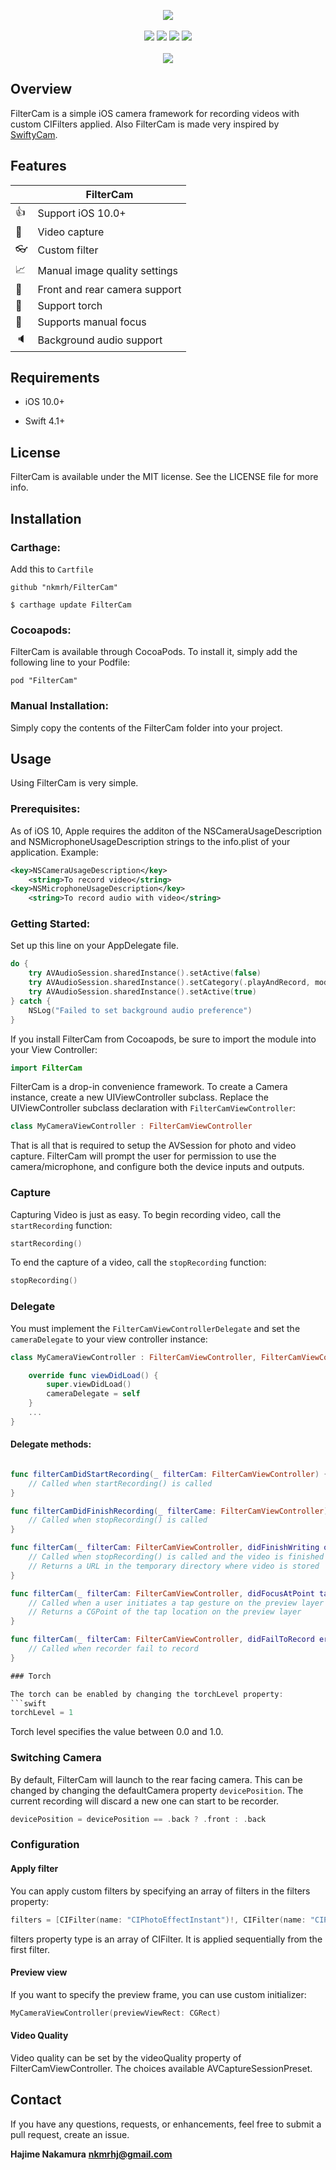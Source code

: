 <p align="center">
	<img src="images/FilterCam.png">
	<br><br>
    <img src="https://img.shields.io/badge/platform-iOS%2010%2B-blue.svg"/>
    <img src="https://img.shields.io/badge/language-swift%205-green.svg" />
    <img src="https://img.shields.io/badge/pod-v1.0.1-blue.svg" />
    <img src="https://img.shields.io/badge/license-MIT-lightgrey.svg" />
    <br><br>
	<img src="images/demo.gif" align="center">
</p>

## Overview

FilterCam is a simple iOS camera framework for recording videos with custom CIFilters applied. Also FilterCam is made very inspired by [SwiftyCam](https://github.com/Awalz/SwiftyCam).

## Features

|       | FilterCam |
| --------- | -----|
| :+1: | Support iOS 10.0+  |
| :movie_camera: | Video capture  |
| :eyeglasses: | Custom filter  |
| :chart_with_upwards_trend: | Manual image quality settings  |
| :tada: | Front and rear camera support  |
| :flashlight: | Support torch  |
| :eyes: | Supports manual focus  |
| :speaker: | Background audio support  |


## Requirements

- iOS 10.0+

- Swift 4.1+

## License

FilterCam is available under the MIT license. See the LICENSE file for more info.

## Installation

### Carthage:

Add this to `Cartfile`

```
github "nkmrh/FilterCam"
```

```
$ carthage update FilterCam
```

### Cocoapods:

FilterCam is available through CocoaPods. To install it, simply add the following line to your Podfile:

```
pod "FilterCam"
```

### Manual Installation:

Simply copy the contents of the FilterCam folder into your project.

## Usage

Using FilterCam is very simple.

### Prerequisites:

As of iOS 10, Apple requires the additon of the NSCameraUsageDescription and NSMicrophoneUsageDescription strings to the info.plist of your application. Example:

```xml
<key>NSCameraUsageDescription</key>
	<string>To record video</string>
<key>NSMicrophoneUsageDescription</key>
	<string>To record audio with video</string>
```

### Getting Started:

Set up this line on your AppDelegate file.

```swift
do {
    try AVAudioSession.sharedInstance().setActive(false)
    try AVAudioSession.sharedInstance().setCategory(.playAndRecord, mode: .videoRecording, options: [.mixWithOthers, .defaultToSpeaker, .allowBluetooth, .allowAirPlay, .allowBluetoothA2DP])
    try AVAudioSession.sharedInstance().setActive(true)
} catch {
    NSLog("Failed to set background audio preference")
}
```

If you install FilterCam from Cocoapods, be sure to import the module into your View Controller:

```swift
import FilterCam
```

FilterCam is a drop-in convenience framework. To create a Camera instance, create a new UIViewController subclass. Replace the UIViewController subclass declaration with `FilterCamViewController`:

```swift
class MyCameraViewController : FilterCamViewController
```

That is all that is required to setup the AVSession for photo and video capture. FilterCam will prompt the user for permission to use the camera/microphone, and configure both the device inputs and outputs.

### Capture

Capturing Video is just as easy. To begin recording video, call the `startRecording` function:

```swift
startRecording()
```

To end the capture of a video, call the `stopRecording` function:

```swift
stopRecording()
```

### Delegate

You must implement the `FilterCamViewControllerDelegate` and set the `cameraDelegate` to your view controller instance:

```swift
class MyCameraViewController : FilterCamViewController, FilterCamViewControllerDelegate {

    override func viewDidLoad() {
        super.viewDidLoad()
        cameraDelegate = self
    }
    ...
}
```

#### Delegate methods:

```swift

func filterCamDidStartRecording(_ filterCam: FilterCamViewController) {
	// Called when startRecording() is called
}

func filterCamDidFinishRecording(_ filterCame: FilterCamViewController) {
	// Called when stopRecording() is called
}

func filterCam(_ filterCam: FilterCamViewController, didFinishWriting outputURL: URL) {
	// Called when stopRecording() is called and the video is finished processing
	// Returns a URL in the temporary directory where video is stored
}

func filterCam(_ filterCam: FilterCamViewController, didFocusAtPoint tapPoint: CGPoint) {
	// Called when a user initiates a tap gesture on the preview layer
	// Returns a CGPoint of the tap location on the preview layer
}

func filterCam(_ filterCam: FilterCamViewController, didFailToRecord error: Error) {
	// Called when recorder fail to record
}

### Torch

The torch can be enabled by changing the torchLevel property:
```swift
torchLevel = 1
```

Torch level specifies the value between 0.0 and 1.0.


### Switching Camera


By default, FilterCam will launch to the rear facing camera. This can be changed by changing the defaultCamera property `devicePosition`. The current recording will discard a new one can start to be recorder.
```swift
devicePosition = devicePosition == .back ? .front : .back
```

### Configuration

#### Apply filter

You can apply custom filters by specifying an array of filters in the  filters property:
```swift
filters = [CIFilter(name: "CIPhotoEffectInstant")!, CIFilter(name: "CIPhotoEffectNoir")!]
```
filters property type is an array of CIFilter. It is applied sequentially from the first filter.

#### Preview view

If you want to specify the preview frame, you can use custom initializer:
```swift
MyCameraViewController(previewViewRect: CGRect)
```

#### Video Quality

Video quality can be set by the videoQuality property of FilterCamViewController. The choices available AVCaptureSessionPreset.

## Contact

If you have any questions, requests, or enhancements, feel free to submit a pull request, create an issue.

**Hajime Nakamura**
**nkmrhj@gmail.com**
